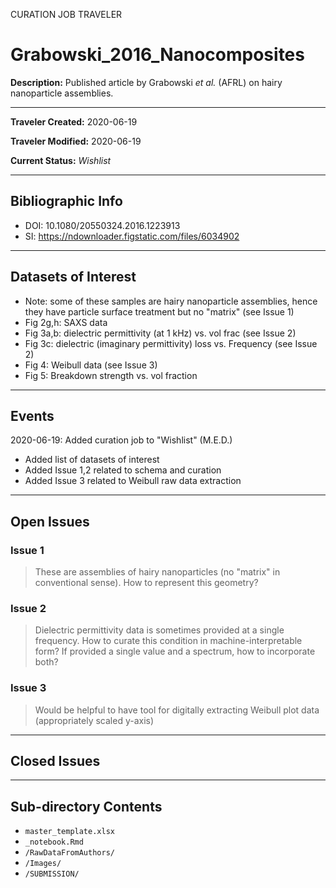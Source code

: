 CURATION JOB TRAVELER

# Grabowski_2016_Nanocomposites

**Description:** Published article by Grabowski *et al.* (AFRL) on hairy nanoparticle assemblies.

---

**Traveler Created:** 2020-06-19

**Traveler Modified:** 2020-06-19

**Current Status:** *Wishlist*

---

## Bibliographic Info

* DOI: 10.1080/20550324.2016.1223913
* SI: https://ndownloader.figstatic.com/files/6034902

---

## Datasets of Interest

* Note: some of these samples are hairy nanoparticle assemblies, hence they have particle surface treatment but no "matrix" (see Issue 1)
* Fig 2g,h: SAXS data
* Fig 3a,b: dielectric permittivity (at 1 kHz) vs. vol frac (see Issue 2)
* Fig 3c: dielectric (imaginary permittivity) loss vs. Frequency (see Issue 2)
* Fig 4: Weibull data (see Issue 3)
* Fig 5: Breakdown strength vs. vol fraction


---

## Events

2020-06-19: Added curation job to "Wishlist" (M.E.D.)
* Added list of datasets of interest
* Added Issue 1,2 related to schema and curation
* Added Issue 3 related to Weibull raw data extraction




---

## Open Issues

### Issue 1

> These are assemblies of hairy nanoparticles (no "matrix" in conventional sense). How to represent this geometry?

### Issue 2

> Dielectric permittivity data is sometimes provided at a single frequency. How to curate this condition in machine-interpretable form? If provided a single value and a spectrum, how to incorporate both?


### Issue 3

> Would be helpful to have tool for digitally extracting Weibull plot data (appropriately scaled y-axis)

---

## Closed Issues



---

## Sub-directory Contents

* `master_template.xlsx`
* `_notebook.Rmd`
* `/RawDataFromAuthors/`
* `/Images/`
* `/SUBMISSION/`
